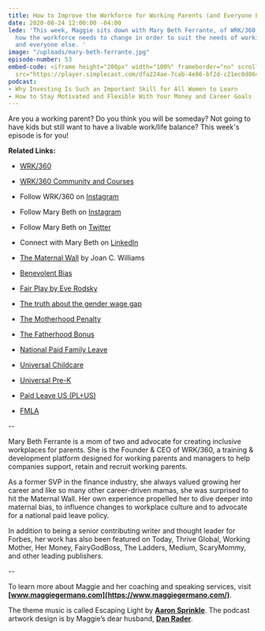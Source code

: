 ```yaml
---
title: How to Improve the Workforce for Working Parents (and Everyone Else, too)
date: 2020-08-24 12:00:00 -04:00
lede: 'This week, Maggie sits down with Mary Beth Ferrante, of WRK/360, to talk about
  how the workforce needs to change in order to suit the needs of working parents...
  and everyone else. '
image: "/uploads/mary-beth-ferrante.jpg"
episode-number: 53
embed-code: <iframe height="200px" width="100%" frameborder="no" scrolling="no" seamless
  src="https://player.simplecast.com/dfa224ae-7cab-4e86-bf2d-c21ec0d864fc?dark=false"></iframe>
podcast:
- Why Investing Is Such an Important Skill for All Women to Learn
- How to Stay Motivated and Flexible With Your Money and Career Goals
---
```


Are you a working parent? Do you think you will be someday? Not going to have kids but still want to have a livable work/life balance? This week's episode is for you!

**Related Links:**

* [WRK/360](https://wrk360.com/)

* [WRK/360 Community and Courses](https://wrk360.com/wrk-360-training-programs/)

* Follow WRK/360 on [Instagram](www.instagram.com/wrk360official)

* Follow Mary Beth on [Instagram](www.instagram.com/mb_ferrante)

* Follow Mary Beth on [Twitter](www.twitter.com/marybeth_wrk360)

* Connect with Mary Beth on [LinkedIn](https://www.linkedin.com/in/mbferrante/)

* [The Maternal Wall](https://hbr.org/2004/10/the-maternal-wall) by Joan C. Williams

* [Benevolent Bias](https://www.linkedin.com/pulse/benevolence-bias-you-being-cruel-kind-elanor-bond/)

* [Fair Play by Eve Rodsky](https://www.fairplaylife.com/about-the-book)

* [The truth about the gender wage gap](https://www.vox.com/2017/9/8/16268362/gender-wage-gap-explained)

* [The Motherhood Penalty](https://www.forbes.com/sites/shelleyzalis/2019/02/22/the-motherhood-penalty-why-were-losing-our-best-talent-to-caregiving/#9db914846e5c)

* [The Fatherhood Bonus](https://www.bbc.com/news/business-36126584)

* [National Paid Family Leave](https://www.newamerica.org/in-depth/care-report/policy-recommendation-paid-family-leave/)

* [Universal Childcare](https://www.elle.com/culture/career-politics/a27496656/3-women-on-what-its-actually-like-to-have-universal-childcare/)

* [Universal Pre-K](https://www.newamerica.org/in-depth/care-report/policy-recommendations-universal-pre-k/)

* [Paid Leave US (PL\+US)](https://paidleave.us/)

* [FMLA](https://www.dol.gov/agencies/whd/fmla)

--

Mary Beth Ferrante is a mom of two and advocate for creating inclusive workplaces for parents. She is the Founder & CEO of WRK/360, a training & development platform designed for working parents and managers to help companies support, retain and recruit working parents.

As a former SVP in the finance industry, she always valued growing her career and like so many other career-driven mamas, she was surprised to hit the Maternal Wall. Her own experience propelled her to dive deeper into maternal bias, to influence changes to workplace culture and to advocate for a national paid leave policy.

In addition to being a senior contributing writer and thought leader for Forbes, her work has also been featured on Today, Thrive Global, Working Mother, Her Money, FairyGodBoss, The Ladders, Medium, ScaryMommy, and other leading publishers.

--

To learn more about Maggie and her coaching and speaking services, visit **[www.maggiegermano.com](https://www.maggiegermano.com/)**.

The theme music is called Escaping Light by **[Aaron Sprinkle](http://aaronsprinklemusic.com/)**. The podcast artwork design is by Maggie’s dear husband, **[Dan Rader](https://danrdesign.com/)**.